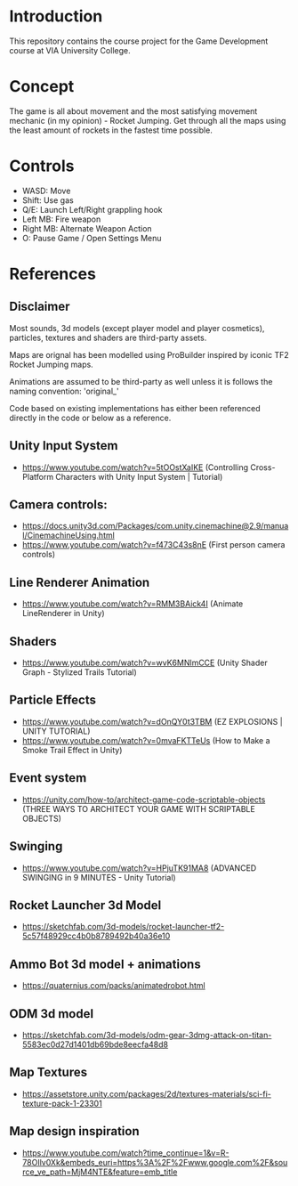 # Introduction
This repository contains the course project for the Game Development course at VIA University College. 

# Concept
The game is all about movement and the most satisfying movement mechanic (in my opinion) - Rocket Jumping.
Get through all the maps using the least amount of rockets in the fastest time possible.

# Controls
- WASD: Move
- Shift: Use gas
- Q/E: Launch Left/Right grappling hook
- Left MB: Fire weapon
- Right MB: Alternate Weapon Action
- O: Pause Game / Open Settings Menu

# References
## Disclaimer
Most sounds, 3d models (except player model and player cosmetics), particles, textures and shaders are third-party assets.

Maps are orignal has been modelled using ProBuilder inspired by iconic TF2 Rocket Jumping maps.

Animations are assumed to be third-party as well unless it is follows the naming convention: 'original_<SOMETHING>'

Code based on existing implementations has either been referenced directly in the code or below as a reference.

## Unity Input System
- https://www.youtube.com/watch?v=5tOOstXaIKE (Controlling Cross-Platform Characters with Unity Input System | Tutorial)

## Camera controls:
- https://docs.unity3d.com/Packages/com.unity.cinemachine@2.9/manual/CinemachineUsing.html
- https://www.youtube.com/watch?v=f473C43s8nE (First person camera controls)

## Line Renderer Animation
- https://www.youtube.com/watch?v=RMM3BAick4I (Animate LineRenderer in Unity)

## Shaders
- https://www.youtube.com/watch?v=wvK6MNlmCCE (Unity Shader Graph - Stylized Trails Tutorial)

## Particle Effects
- https://www.youtube.com/watch?v=dOnQY0t3TBM (EZ EXPLOSIONS | UNITY TUTORIAL)
- https://www.youtube.com/watch?v=0mvaFKTTeUs (How to Make a Smoke Trail Effect in Unity)

## Event system
- https://unity.com/how-to/architect-game-code-scriptable-objects (THREE WAYS TO ARCHITECT YOUR GAME WITH SCRIPTABLE OBJECTS)

## Swinging 
- https://www.youtube.com/watch?v=HPjuTK91MA8 (ADVANCED SWINGING in 9 MINUTES - Unity Tutorial)

## Rocket Launcher 3d Model
- https://sketchfab.com/3d-models/rocket-launcher-tf2-5c57f48929cc4b0b8789492b40a36e10

## Ammo Bot 3d model + animations
- https://quaternius.com/packs/animatedrobot.html

## ODM 3d model 
- https://sketchfab.com/3d-models/odm-gear-3dmg-attack-on-titan-5583ec0d27d1401db69bde8eecfa48d8

## Map Textures
- https://assetstore.unity.com/packages/2d/textures-materials/sci-fi-texture-pack-1-23301

## Map design inspiration 
- https://www.youtube.com/watch?time_continue=1&v=R-78OIlv0Xk&embeds_euri=https%3A%2F%2Fwww.google.com%2F&source_ve_path=MjM4NTE&feature=emb_title

